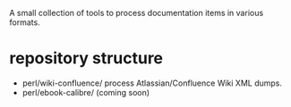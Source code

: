 A small collection of tools to process documentation items in various
formats.

repository structure
====================

* perl/wiki-confluence/  process Atlassian/Confluence Wiki XML dumps.
* perl/ebook-calibre/ (coming soon)


